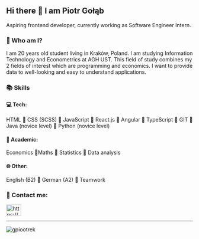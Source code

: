 ## Hi there 👋 I am Piotr Gołąb
Aspiring frontend developer, currently working as Software Engineer Intern.

### 🤔 Who am I?
I am 20 years old student living in Kraków, Poland. I am studying Information Technology and Econometrics at AGH UST. This field of study combines my 2 fields of interest which are programming and economics. I want to provide data to well-looking and easy to understand applications. 

### 📚 Skills
#### 💻 Tech:
HTML 🔹 CSS (SCSS) 🔹 JavaScript 🔹 React.js 🔹 Angular 🔹 TypeScript 🔹 GIT 🔹 Java (novice level) 🔹 Python (novice level)

#### 🏫 Academic: 
Economics 🔹Maths 🔹 Statistics 🔹 Data analysis

#### 🌐 Other: 
English (B2) 🔹 German (A2) 🔹 Teamwork 


### 🔗 Contact me:

<p align="left">
<a href="https://linkedin.com/in/piotr-gołąb/" target="blank"><img align="center" src="https://raw.githubusercontent.com/rahuldkjain/github-profile-readme-generator/master/src/images/icons/Social/linked-in-alt.svg" alt="https://www.linkedin.com/in/piotr-gołąb/" height="30" width="40" /></a>
</p>

<hr>

<p><img align="left" src="https://github-readme-stats.vercel.app/api/top-langs?username=gpiootrek&show_icons=true&locale=en&layout=compact" alt="gpiootrek" /></p>
